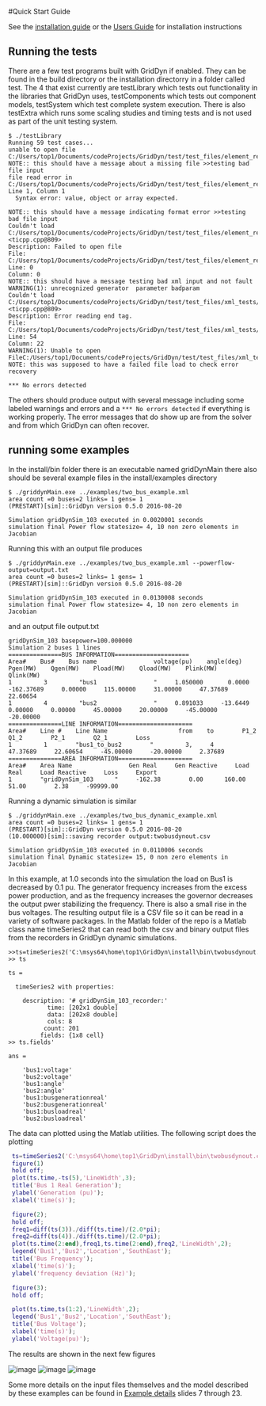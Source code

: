 #Quick Start Guide

See the [installation guide](installation.md) or the [Users Guide](docs/manuals/GridDynUserManual.pdf) for installation instructions

## Running the tests

There are a few test programs built with GridDyn if enabled. They can be found in the build directory or the installation directorry in a folder called test. The 4 that exist currently
are testLibrary which tests out functionality in the libraries that GridDyn uses, testComponents which tests out component models, testSystem which test complete system execution.
There is also testExtra which runs some scaling studies and timing tests and is not used as part of the unit testing system.

```
$ ./testLibrary
Running 59 test cases...
unable to open file C:/Users/top1/Documents/codeProjects/GridDyn/test/test_files/element_reader_tests/xmlElementReader_missing_file.xml
NOTE:: this should have a message about a missing file >>testing bad file input
file read error in C:/Users/top1/Documents/codeProjects/GridDyn/test/test_files/element_reader_tests/xmlElementReader_test2.xml::* Line 1, Column 1
  Syntax error: value, object or array expected.

NOTE:: this should have a message indicating format error >>testing bad file input
Couldn't load C:/Users/top1/Documents/codeProjects/GridDyn/test/test_files/element_reader_tests/xmlElementReader_testbbad.xml <ticpp.cpp@809>
Description: Failed to open file
File: C:/Users/top1/Documents/codeProjects/GridDyn/test/test_files/element_reader_tests/xmlElementReader_testbbad.xml
Line: 0
Column: 0
NOTE:: this should have a message testing bad xml input and not fault
WARNING(1): unrecognized generator  parameter badparam
Couldn't load C:/Users/top1/Documents/codeProjects/GridDyn/test/test_files/xml_tests/test_bad_xml.xml <ticpp.cpp@809>
Description: Error reading end tag.
File: C:/Users/top1/Documents/codeProjects/GridDyn/test/test_files/xml_tests/test_bad_xml.xml
Line: 54
Column: 22
WARNING(1): Unable to open FileC:/Users/top1/Documents/codeProjects/GridDyn/test/test_files/xml_tests/test_bad_xml.xml
NOTE: this was supposed to have a failed file load to check error recovery

*** No errors detected
```

The others should produce output with several message including some labeled warnings and errors and a `*** No errors detected` if everything is working properly. The error messages that do show up are from the solver and from which GridDyn can often recover.

## running some examples

In the install/bin folder there is an executable named gridDynMain
there also should be several example files in the install/examples directory

```
$ ./griddynMain.exe ../examples/two_bus_example.xml
area count =0 buses=2 links= 1 gens= 1
(PRESTART)[sim]::GridDyn version 0.5.0 2016-08-20

Simulation gridDynSim_103 executed in 0.0020001 seconds
simulation final Power flow statesize= 4, 10 non zero elements in Jacobian
```

Running this with an output file produces

```
$ ./griddynMain.exe ../examples/two_bus_example.xml --powerflow-output=output.txt
area count =0 buses=2 links= 1 gens= 1
(PRESTART)[sim]::GridDyn version 0.5.0 2016-08-20

Simulation gridDynSim_103 executed in 0.0130008 seconds
simulation final Power flow statesize= 4, 10 non zero elements in Jacobian
```

and an output file output.txt

```
gridDynSim_103 basepower=100.000000
Simulation 2 buses 1 lines
===============BUS INFORMATION=====================
Area#    Bus#    Bus name                voltage(pu)    angle(deg)    Pgen(MW)    Qgen(MW)    Pload(MW)    Qload(MW)    Plink(MW)    Qlink(MW)
1         3         "bus1                "     1.050000       0.0000     -162.37689     0.00000     115.00000     31.00000     47.37689     22.60654
1         4         "bus2                "     0.891033     -13.6449     0.00000     0.00000     45.00000     20.00000     -45.00000     -20.00000
===============LINE INFORMATION=====================
Area#    Line #    Line Name                    from    to        P1_2        Q1_2        P2_1        Q2_1        Loss
1         1        "bus1_to_bus2        "         3,     4     47.37689     22.60654     -45.00000     -20.00000     2.37689
===============AREA INFORMATION=====================
Area#    Area Name                Gen Real     Gen Reactive     Load Real     Load Reactive     Loss     Export
1        "gridDynSim_103      "     -162.38        0.00      160.00       51.00        2.38     -99999.00
```

Running a dynamic simulation is similar

```
$ ./griddynMain.exe ../examples/two_bus_dynamic_example.xml
area count =0 buses=2 links= 1 gens= 1
(PRESTART)[sim]::GridDyn version 0.5.0 2016-08-20
(10.000000)[sim]::saving recorder output:twobusdynout.csv

Simulation gridDynSim_103 executed in 0.0110006 seconds
simulation final Dynamic statesize= 15, 0 non zero elements in Jacobian
```

In this example, at 1.0 seconds into the simulation the load on Bus1 is decreased by 0.1 pu. The generator frequency increases from the excess power production, and as the frequency increases the governor decreases the output pwer stabilizing the frequency.
There is also a small rise in the bus voltages.
The resulting output file is a CSV file so it can be read in a variety of software packages. In the Matlab folder of the repo is a Matlab class name timeSeries2 that can read both the csv and binary output
files from the recorders in GridDyn dynamic simulations.

```
>>ts=timeSeries2('C:\msys64\home\top1\GridDyn\install\bin\twobusdynout.csv');
>> ts

ts =

  timeSeries2 with properties:

    description: '# gridDynSim_103_recorder:'
           time: [202x1 double]
           data: [202x8 double]
           cols: 8
          count: 201
         fields: {1x8 cell}
>> ts.fields'

ans =

    'bus1:voltage'
    'bus2:voltage'
    'bus1:angle'
    'bus2:angle'
    'bus1:busgenerationreal'
    'bus2:busgenerationreal'
    'bus1:busloadreal'
    'bus2:busloadreal'
```

The data can plotted using the Matlab utilities.
The following script does the plotting

```matlab
 ts=timeSeries2('C:\msys64\home\top1\GridDyn\install\bin\twobusdynout.csv');
 figure(1)
 hold off;
 plot(ts.time,-ts(5),'LineWidth',3);
 title('Bus 1 Real Generation');
 ylabel('Generation (pu)');
 xlabel('time(s)');

 figure(2);
 hold off;
 freq1=diff(ts(3))./diff(ts.time)/(2.0*pi);
 freq2=diff(ts(4))./diff(ts.time)/(2.0*pi);
 plot(ts.time(2:end),freq1,ts.time(2:end),freq2,'LineWidth',2);
 legend('Bus1','Bus2','Location','SouthEast');
 title('Bus Frequency');
 xlabel('time(s)');
 ylabel('frequency deviation (Hz)');

 figure(3);
 hold off;

 plot(ts.time,ts(1:2),'LineWidth',2);
 legend('Bus1','Bus2','Location','SouthEast');
 title('Bus Voltage');
 xlabel('time(s)');
 ylabel('Voltage(pu)');
```

The results are shown in the next few figures

![image](docs/images/dyn_example_bus_generation.png "Bus Generation")
![image](docs/images/dyn_examples_bus_frequency.png "Bus Frequency Deviation")
![image](docs/images/dyn_example_bus_voltage.png "Bus Voltage")

Some more details on the input files themselves and the model described by these examples can be found in
[Example details](docs/presentations/GridDyn_execution_flow.pptx) slides 7 through 23.
